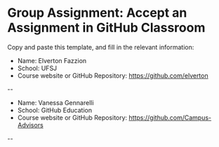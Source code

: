 # Group Assignment: Accept an Assignment in GitHub Classroom

Copy and paste this template, and fill in the relevant information:
* Name: Elverton Fazzion
* School: UFSJ
* Course website or GitHub Repository: https://github.com/elverton

--

* Name: Vanessa Gennarelli
* School: GitHub Education
* Course website or GitHub Repository: https://github.com/Campus-Advisors

--


